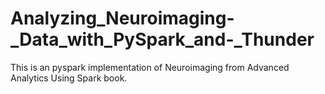 # Analyzing_Neuroimaging-_Data_with_PySpark_and-_Thunder

This is an pyspark implementation of Neuroimaging from Advanced Analytics Using Spark book.
